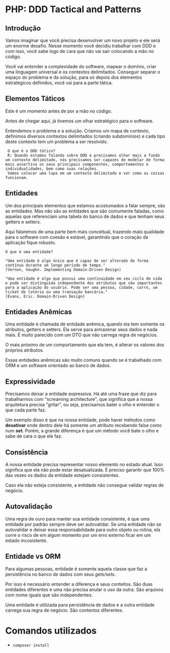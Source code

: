 # PHP: DDD Tactical and Patterns

## Introdução
Vamos imaginar que você precisa desenvolver um novo projeto e ele será um enorme desafio. Nesse momento você decidiu trabalhar com DDD e com isso, você sabe logo de cara que não vai sair colocando a mão no código.

Você vai entender a complexidade do software, mapear o domínio, criar uma linguagem universal e os contextos delimitados. Conseguir separar o espaço do problema e da solução, para só depois dos elementos estratégicos definidos, você vai para a parte tática.

## Elementos Táticos
Este é um momento antes de por a mão no código.

Antes de chegar aqui, já tivemos um olhar estratégico para o software. 

Entendemos o problema e a solução. Criamos um mapa de contexto, definimos diversos contextos delimitados (criando subdominios) e cada tipo deste contexto tem um problema a ser resolvido.

     O que é o DDD tático?
     R: Quando estamos falando sobre DDD e precisamos olhar mais a fundo um contexto delimitado, nós precisamos ser capazes de modelar de forma mais assertiva os seus principais componentes, comportamentos e individualidades, bem como suas relações.
     Vamos colocar uma lupa em um contexto delimitado e ver como as coisas funcionam.

## Entidades
Um dos principais elementos que estamos acostumados a falar sempre, são as entidades. Mas não são as entidades que são comumente faladas, como aquelas que referenciam uma tabela do banco de dados e que tenham seus getters e setters.

Aqui falaremos de uma parte bem mais conceitual, trazendo mais qualidade para o software com coesão e estável, garantindo que o coração da aplicação fique robusto.

    O que é uma entidade?

    "Uma entidade é algo único que é capaz de ser alterado de forma contínua durante um longo período de tempo."
    (Vernon, Vaughn. Implementing Domain-Driven Design)

    "Uma entidade é algo que possui uma continuidade em seu ciclo de vida e pode ser distinguida independente dos atributos que são importantes para a aplicação do usuário. Pode ser uma pessoa, cidade, carro, um ticket de loteria ou uma transação bancária."
    (Evans, Eric. Domain-Driven Design)

## Entidades Anêmicas
Uma entidade é chamada de entidade anêmica, quando ela tem somente os atributos, getters e setters. Ela serve para armazenar seus dados e nada mais. É muito parecido com um DTO que não carrega regra de negócios.

O mais próximo de um comportamento que ela tem, é alterar os valores dos próprios atributos.

Essas entidades anêmicas são muito comuns quando se é trabalhado com ORM e um software orientado ao banco de dados.

## Expressividade
Precisamos deixar a entidade expressiva. Há até uma frase que diz para trabalharmos com "screaming architecture", que significa que a nossa arquitetura precisa "gritar", ou seja, precisamos bater o olho e entender o que cada parte faz.

Um exemplo disso é que na nossa entidade, pode haver métodos como **desativar** onde dentro dele há somente um atributo recebendo false como num **set**. Porém, a grande diferença é que um método você bate o olho e sabe de cara o que ele faz.   

## Consistência
A nossa entidade precisa representar nosso elemento no estado atual. Isso significa que ela não pode estar desatualizada. É preciso garantir que 100% das vezes os dados da entidade estejam consistentes.

Caso ela não esteja consistente, a entidade não consegue validar regras de negócio.

## Autovalidação
Uma regra de ouro para manter sua entidade consistente, é que uma entidade por padrão sempre deve ser autovalidar. Se uma entidade não se autovalidar e deixar essa responsabilidade para outro objeto ou rotina, ela corre o risco de em algum momento por um erro externo ficar em um estado incosistente.

## Entidade vs ORM 
Para algumas pessoas, entidade é somente aquela classe que faz a persistência no banco de dados com seus *gets/sets*. 

Por isso é necessário entender a diferença e seus conteitos. São duas entidades diferentes e uma não precisa anular o uso da outra. São arquivos com nome iguais que são independentes. 

Uma entidade é utilizada para persistência de dados e a outra entidade carrega sua regra de negócio. São contextos diferentes.

# Comandos utilizados
- `composer install`
